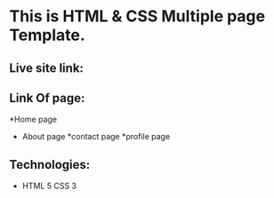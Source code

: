 # This is HTML & CSS Multiple page Template.
## Live site link:
## Link Of page:
*Home page
* About page
*contact page
*profile page
 ## Technologies:
 * HTML 5
 CSS 3 

